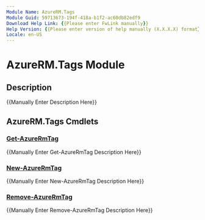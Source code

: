 ```yaml
---
Module Name: AzureRM.Tags
Module Guid: 59713673-194f-418a-b1f2-ac60db82edf9
Download Help Link: {{Please enter FwLink manually}}
Help Version: {{Please enter version of help manually (X.X.X.X) format}}
Locale: en-US
---
```


# AzureRM.Tags Module
## Description
{{Manually Enter Description Here}}

## AzureRM.Tags Cmdlets
### [Get-AzureRmTag](Get-AzureRmTag.md)
{{Manually Enter Get-AzureRmTag Description Here}}

### [New-AzureRmTag](New-AzureRmTag.md)
{{Manually Enter New-AzureRmTag Description Here}}

### [Remove-AzureRmTag](Remove-AzureRmTag.md)
{{Manually Enter Remove-AzureRmTag Description Here}}


